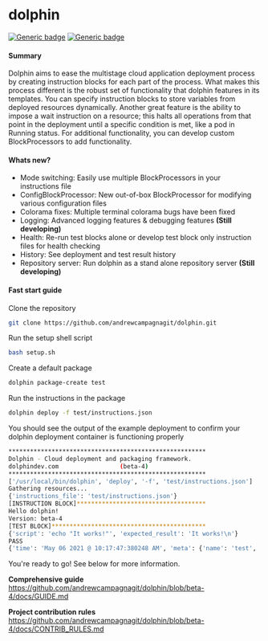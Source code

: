 # dolphin 

[![Generic badge](https://img.shields.io/badge/python-3.7-blue)](https://shields.io/)
[![Generic badge](https://img.shields.io/badge/dolphin-beta--4-orange)](https://shields.io)

#### Summary

Dolphin aims to ease the multistage cloud application deployment process by creating instruction blocks for each part of the process. What makes this process different is the robust set of functionality that dolphin features in its templates. You can specify instruction blocks to store variables from deployed resources dynamically. Another great feature is the ability to impose a wait instruction on a resource; this halts all operations from that point in the deployment until a specific condition is met, like a pod in Running status. For additional functionality, you can develop custom BlockProcessors to add functionality.

#### Whats new?

- Mode switching: Easily use multiple BlockProcessors in your instructions file
- ConfigBlockProcessor: New out-of-box BlockProcessor for modifying various configuration files
- Colorama fixes: Multiple terminal colorama bugs have been fixed
- Logging: Advanced logging features & debugging features **(Still developing)**
- Health: Re-run test blocks alone or develop test block only instruction files for health checking
- History: See deployment and test result history
- Repository server: Run dolphin as a stand alone repository server **(Still developing)**

#### Fast start guide

Clone the repository
```bash
git clone https://github.com/andrewcampagnagit/dolphin.git
```

Run the setup shell script
```bash
bash setup.sh
```

Create a default package
```bash
dolphin package-create test
```

Run the instructions in the package
```bash
dolphin deploy -f test/instructions.json
```

You should see the output of the example deployment to confirm your dolphin deployment container is functioning properly
```bash
*******************************************************
Dolphin - Cloud deployment and packaging framework.
dolphindev.com				   (beta-4)
*******************************************************
['/usr/local/bin/dolphin', 'deploy', '-f', 'test/instructions.json']
Gathering resources...
{'instructions_file': 'test/instructions.json'}
[INSTRUCTION BLOCK]************************************
Hello dolphin!
Version: beta-4
[TEST BLOCK]*******************************************
{'script': 'echo "It works!"', 'expected_result': 'It works!\n'}
PASS
{'time': 'May 06 2021 @ 10:17:47:380248 AM', 'meta': {'name': 'test', 'generatedBy': 'dolphin packager'}, 'id': '6e7e80514d734888b5cd33b38efd9a7e', 'tests': {0: {'script': 'echo "It works!"', 'status': 'Pass'}}, 'status': 'DeploySuccessful'}
```

You're ready to go! See below for more information.

**Comprehensive guide** https://github.com/andrewcampagnagit/dolphin/blob/beta-4/docs/GUIDE.md

**Project contribution rules** https://github.com/andrewcampagnagit/dolphin/blob/beta-4/docs/CONTRIB_RULES.md


